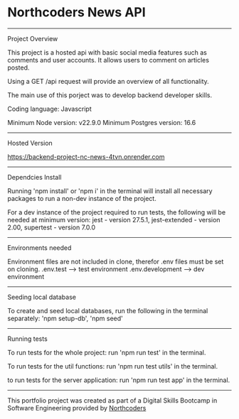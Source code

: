 # Northcoders News API
---

Project Overview

This project is a hosted api with basic social media features such as comments and user accounts. It allows users to comment on articles posted. 

Using a GET /api request will provide an overview of all functionality.

The main use of this porject was to develop backend developer skills.

Coding language: Javascript

Minimum Node version: v22.9.0
Minimum Postgres version: 16.6

---

Hosted Version 

https://backend-project-nc-news-4tvn.onrender.com

---

Dependcies Install

Running 'npm install' or 'npm i' in the terminal will install all necessary packages to run a non-dev instance of the project.

For a dev instance of the project required to run tests, the following will be needed at minimum version:
    jest - version 27.5.1,
    jest-extended - version 2.00,
    supertest - version 7.0.0 

---

Environments needed

Environment files are not included in clone, therefor .env files must be set on cloning.
.env.test --> test environment 
.env.development --> dev environment

---

Seeding local database

To create and seed local databases, run the following in the terminal separately: 
    'npm setup-db',
    'npm seed'

---

Running tests

To run tests for the whole project: run 'npm run test' in the terminal.

To run tests for the util functions: run 'npm run test utils' in the terminal.

to run tests for the server application: run 'npm run test app' in the terminal.

---

This portfolio project was created as part of a Digital Skills Bootcamp in Software Engineering provided by [Northcoders](https://northcoders.com/)
